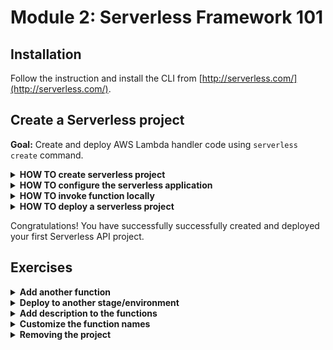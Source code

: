 # Module 2: Serverless Framework 101

## Installation

Follow the instruction and install the CLI from [http://serverless.com/](http://serverless.com/).

## Create a Serverless project

**Goal:** Create and deploy AWS Lambda handler code using `serverless create` command.

<details>
<summary><b>HOW TO create serverless project</b></summary><p>

1. Create a directory for your serverless project.

    ```
    mkdir hello-world
    cd hello-world
    ```

2. Initialise the project:
    
    `npm init`
    
    Name the project accordingly and you can accept the rest of the defaults.

3. Install the `Serverless` framework as dev dependency.

    `npm install --save-dev serverless`

    Now you can run serverless using `npx sls [<args>...]`

    > _Pro tip:_ Most examples gives steps to install and run Serverless Framework globally (allowing you to directly call `serverless` in your terminal). However, global package dependency will likely to cause issues in the future between two projects depending on incompatible major versions, especially when used by build and deploy steps on your CI.

4. Create nodejs Serverless project using one of the default templates:

    `npx sls create --template aws-nodejs`

    See more information about `serverless create` command on [CLI documentation](https://serverless.com/framework/docs/providers/aws/cli-reference/create/) page.
</p></details>

<details>
<summary><b>HOW TO configure the serverless application</b></summary><p>

1. Modify the `serverless.yml` file, rename `service` to `hello-world-` followed by your name - e.g. `hello-world-yancui`.

2. Go to `handler.js`, and modify the handler function return to something different, e.g.:

```javascript
module.exports.hello = async event => {
    return {
        statusCode: 200,
        body: JSON.stringify({
            message: 'hello world'
        })
    };
}
```

3. Modify the `serverless.yml` file, under `functions`, so that the definition for the `hello` function looks like this:

```yml
hello:
    handler: handler.hello
    events:
        - http:
            path: /
            method: get
```

This maps an API Gateway endpoint as the event source for our Lambda function.

</p></details>

<details>
<summary><b>HOW TO invoke function locally</b></summary><p>

1. Run `invoke local` command:

    `npx sls invoke local --function hello`

    See more information about `invoke local` command on [CLI documentation](https://serverless.com/framework/docs/providers/aws/cli-reference/invoke-local/) page.

2. Verify that the function returns the following output:

```json
{
    "statusCode": 200,
    "body": "{\"message\":\"hello world\"}"
}
```
</p></details>

<details>
<summary><b>HOW TO deploy a serverless project</b></summary><p>

1. Run `deploy` command:

    `npx sls deploy`

    See more information about `deploy` command on [CLI documentation](https://serverless.com/framework/docs/providers/aws/cli-reference/deploy/) page.

2. This creates an API in Amazon API Gateway. In the output you should see something like this:

```
endpoints:
  GET - https://xxxxx.execute-api.us-east-1.amazonaws.com/dev/
```

Curl the endpoint and see that it returns a 200 response, with the JSON payload:

```json
{
    "message": "hello world"
}
```
</p></details>

Congratulations! You have successfully successfully created and deployed your first Serverless API project.

## Exercises

<details>
<summary><b>Add another function</b></summary><p>

1. Modify the `serverless.yml` file and add another function under the `functions` section.

2. Map the function to another `GET` HTTP endpoint

3. Deploy and curl the new endpoint

</p></details>

<details>
<summary><b>Deploy to another stage/environment</b></summary><p>

1. Deploy the project to a `test` stage (aka environment) with `npx sls deploy --stage test`

2. Go to API Gateway console to see that another API has been created for the `test` stage

3. Go to the Lambda console to see the functions that been created for the `test` stage

4. Note the naming conventino the Serverless framework applies to both functions and APIs

</p></details>

<details>
<summary><b>Add description to the functions</b></summary><p>

1. Consult the [Serverless framework docs](https://serverless.com/framework/docs/providers/aws/guide/serverless.yml/) to see all the different configuration options available

2. Modify the `serverless.yml` and add descriptions to the functions

3. Deploy the functions with `npx sls deploy`

4. Go to the Lambda console to see the functions have been updated with descriptions

</p></details>

<details>
<summary><b>Customize the function names</b></summary><p>

The Serverless framework enforces a naming convention, but you can override the convention.

1. Consult the [Serverless framework docs](https://serverless.com/framework/docs/providers/aws/guide/serverless.yml/) to see how you can override function names

2. Deploy the functions with `npx sls deploy`

3. Go to the Lambda console to see the functions have been renamed

</p></details>

<details>
<summary><b>Removing the project</b></summary><p>

1. Delete the deployed functions and APIs with `npx sls remove`

2. Go to the Lambda console to see the deployed functions are deleted

3. Go to the API Gateway console to see the deployed APIs are deleted

4. Go to the IAM console to see the IAM execution roles for the functions are deleted

5. Go to the CloudFormation console to see the CloudFormation stacks are deleted

</p></details>
